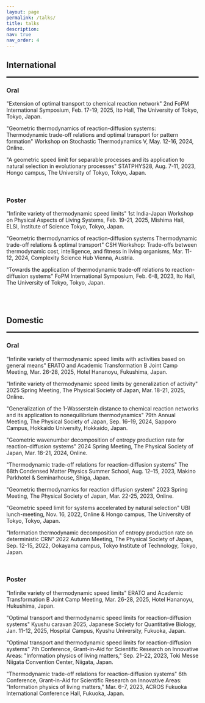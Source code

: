 ```yaml
---
layout: page
permalink: /talks/
title: talks
description:
nav: true
nav_order: 4
---
```


## International
<hr style="border: 1px solid black;" />

### Oral
"Extension of optimal transport to chemical reaction network"
2nd FoPM International Symposium, Feb. 17-19, 2025, Ito Hall, The University of Tokyo, Tokyo, Japan.

"Geometric thermodynamics of reaction-diffusion systems: Thermodynamic trade-off relations and optimal transport for pattern formation"
Workshop on Stochastic Thermodynamics V, May. 12-16, 2024, Online.

"A geometric speed limit for separable processes and its application to natural selection in evolutionary processes"
STATPHYS28, Aug. 7-11, 2023, Hongo campus, The University of Tokyo, Tokyo, Japan.

<br>

### Poster
"Infinite variety of thermodynamic speed limits"
1st India-Japan Workshop on Physical Aspects of Living Systems, Feb. 19-21, 2025, Mishima Hall, ELSI, Institute of Science Tokyo, Tokyo, Japan.

"Geometric thermodynamics of reaction-diffusion systems Thermodynamic trade-off relations & optimal transport"
CSH Workshop: Trade-offs between thermodynamic cost, intelligence, and fitness in living organisms, Mar. 11-12, 2024, Complexity Science Hub Vienna, Austria.

"Towards the application of thermodynamic trade-off relations to reaction-diffusion systems"
FoPM International Symposium, Feb. 6-8, 2023, Ito Hall, The University of Tokyo, Tokyo, Japan.

<br>
<br>

## Domestic
<hr style="border: 1px solid black;" />

### Oral
"Infinite variety of thermodynamic speed limits with activities based on general means"
ERATO and Academic Transformation B Joint Camp Meeting, Mar. 26-28, 2025, Hotel Hananoyu, Fukushima, Japan.

"Infinite variety of thermodynamic speed limits by generalization of activity"
2025 Spring Meeting, The Physical Society of Japan, Mar. 18-21, 2025, Online.

"Generalization of the 1-Wasserstein distance to chemical reaction networks and its application to nonequilibrium thermodynamics"
79th Annual Meeting, The Physical Society of Japan, Sep. 16–19, 2024, Sapporo Campus, Hokkaido University, Hokkaido, Japan.

"Geometric wavenumber decomposition of entropy production rate for reaction-diffusion systems"
2024 Spring Meeting, The Physical Society of Japan, Mar. 18-21, 2024, Online.

"Thermodynamic trade-off relations for reaction-diffusion systems"
The 68th Condensed Matter Physics Summer School, Aug. 12–15, 2023, Makino Parkhotel & Seminarhouse, Shiga, Japan.

"Geometric thermodynamics for reaction diffusion system"
2023 Spring Meeting, The Physical Society of Japan, Mar. 22-25, 2023, Online.

"Geometric speed limit for systems accelerated by natural selection"
UBI lunch-meeting, Nov. 16, 2022, Online & Hongo campus, The University of Tokyo, Tokyo, Japan.

"Information thermodynamic decomposition of entropy production rate on deterministic CRN"
2022 Autumn Meeting, The Physical Society of Japan, Sep. 12-15, 2022, Ookayama campus, Tokyo Institute of Technology, Tokyo, Japan.

<br>

### Poster
"Infinite variety of thermodynamic speed limits"
ERATO and Academic Transformation B Joint Camp Meeting, Mar. 26-28, 2025, Hotel Hananoyu, Hukushima, Japan.

"Optimal transport and thermodynamic speed limits for reaction-diffusion systems"
Kyushu caravan 2025, Japanese Society for Quantitative Biology, Jan. 11-12, 2025, Hospital Campus, Kyushu University, Fukuoka, Japan.

"Optimal transport and thermodynamic speed limits for reaction-diffusion systems"
7th Conference, Grant-in-Aid for Scientific Research on Innovative Areas: "Information physics of living matters," Sep. 21–22, 2023, Toki Messe Niigata Convention Center, Niigata, Japan.

"Thermodynamic trade-off relations for reaction-diffusion systems"
6th Conference, Grant-in-Aid for Scientific Research on Innovative Areas: "Information physics of living matters," Mar. 6–7, 2023, ACROS Fukuoka International Conference Hall, Fukuoka, Japan.